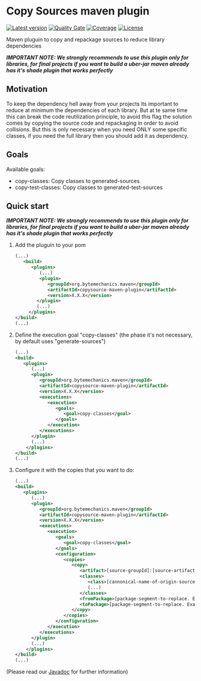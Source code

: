 # Copy Sources maven plugin
[![Latest version](https://maven-badges.herokuapp.com/maven-central/org.bytemechanics.maven/copysource-maven-plugin/badge.svg)](https://maven-badges.herokuapp.com/maven-central/org.bytemechanics.maven/copysource-maven-plugin/badge.svg)
[![Quality Gate](https://sonarcloud.io/api/project_badges/measure?project=org.bytemechanics.maven%3Acopysource-maven-plugin&metric=alert_status)](https://sonarcloud.io/dashboard/index/org.bytemechanics.maven%3Acopysource-maven-plugin)
[![Coverage](https://sonarcloud.io/api/project_badges/measure?project=org.bytemechanics.maven%3Acopysource-maven-plugin&metric=coverage)](https://sonarcloud.io/dashboard/index/org.bytemechanics.maven%3Acopysource-maven-plugin)
[![License](https://img.shields.io/badge/License-Apache%202.0-blue.svg)](https://opensource.org/licenses/Apache-2.0)

Maven pluguin to copy and repackage sources to reduce library dependencies

_**IMPORTANT NOTE: We strongly recommends to use this plugin only for libraries, for final projects if you want to build a uber-jar maven already has it's shade plugin that works perfectly**_

## Motivation
To keep the dependency hell away from your projects its important to reduce at minimum the dependencies of each library. But at te same time this can break the code reutilization principle, to avoid this flag
the solution comes by copying the source code and repackaging in order to avoid collisions. But this is only necessary when you need ONLY some specific classes, if you need the full library then you should add
it as dependency.

## Goals
Available goals:
* copy-classes: Copy classes to generated-sources
* copy-test-classes: Copy classes to generated-test-sources

## Quick start
_**IMPORTANT NOTE: We strongly recommends to use this plugin only for libraries, for final projects if you want to build a uber-jar maven already has it's shade plugin that works perfectly**_
1. Add the pluguin to your pom
   ```xml
   (...)
      <build>
         <plugins>
            (...)
            <plugin>
               <groupId>org.bytemechanics.maven</groupId>
               <artifactId>copysource-maven-plugin</artifactId>
               <version>X.X.X</version>
           </plugin>
           (...)
        </plugins>
   </build>
   (...)
   ```
2. Define the execution goal "copy-classes" (the phase it's not necessary, by default uses "generate-sources")
   ```xml
   (...)
   <build>
      <plugins>
         (...)
         <plugin>
            <groupId>org.bytemechanics.maven</groupId>
            <artifactId>copysource-maven-plugin</artifactId>
            <version>X.X.X</version>
            <executions>
               <execution>
                  <goals>
                     <goal>copy-classes</goal>
                  </goals>
               </execution>
            </executions>
         </plugin>		
         (...)
       </plugins>
   </build>	
   (...)
   ```
3. Configure it with the copies that you want to do:
   ```xml
   (...)
   <build>
      <plugins>
         (...)
         <plugin>
            <groupId>org.bytemechanics.maven</groupId>
            <artifactId>copysource-maven-plugin</artifactId>
            <version>X.X.X</version>
            <executions>
               <execution>
                  <goals>
                     <goal>copy-classes</goal>
                  </goals>
                  <configuration>
                     <copies>
                        <copy>
                           <artifact>[source-groupId]:[source-artifactId]:[source-version]</artifact>
                           <classes>
                              <class>[cannonical-name-of-origin-source. Example:org.bytemechanics.commons.functional.LambdaUnchecker]</class>
                              (...)
                           </classes>
                           <fromPackage>[package-segment-to-replace. Example: org.bytemechanics.commons]</fromPackage>
                           <toPackage>[package-segment-to-replace. Example: org.bytemechanics.standalone.ignite.internal.commons]</toPackage>
                        </copy>
                     </copies>
                  </configuration>
               </execution>
            </executions>
         </plugin>		
         (...)
       </plugins>
   </build>	
   (...)
   ```
   
  (Please read our [Javadoc](https://copysource-maven-plugin/javadoc/index.html) for further information)
